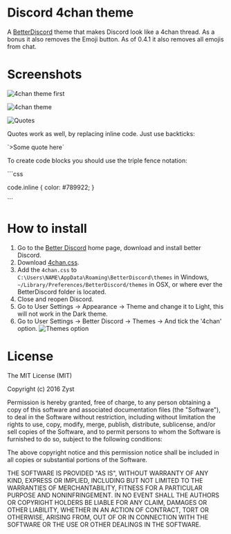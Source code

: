 # Discord 4chan theme
A [BetterDiscord](https://betterdiscord.net/home/) theme that makes Discord look like a 4chan thread. As a bonus it also removes the Emoji button. As of 0.4.1 it also removes all emojis from chat. 

# Screenshots

![4chan theme first](https://camo.githubusercontent.com/cb4b4e4fe9ad7aee114082754bad68db2b74083d/687474703a2f2f7075752e73682f6f68744c4d2f326162613936353933652e706e67)

![4chan theme](https://camo.githubusercontent.com/e702df0ba50c2e617f298d790e189aee7b1b01a4/687474703a2f2f7075752e73682f6f687356422f393837366366626132652e706e67)

![Quotes](https://camo.githubusercontent.com/0e5f982ba933b2f47253c759eb426d6e980734d2/687474703a2f2f7075752e73682f6f687474752f383366326363636534302e706e67)

Quotes work as well, by replacing inline code. Just use backticks:

\`>Some quote here\` 

To create code blocks you should use the triple fence notation:

\`\`\`css

code.inline {
    color: #789922;
}

\`\`\`

# How to install
1. Go to the [Better Discord](https://betterdiscord.net/home/) home page, download and install better Discord.
2. Download [4chan.css](https://github.com/Zyst/discord-4chan-theme/releases/download/0.4.4/4chan.css). 
3. Add the `4chan.css` to `C:\Users\NAME\AppData\Roaming\BetterDiscord\themes` in Windows, `~/Library/Preferences/BetterDiscord/themes` in OSX, or where ever the BetterDiscord folder is located.
4. Close and reopen Discord.
5. Go to User Settings -> Appearance -> Theme and change it to Light, this will not work in the Dark theme.
6. Go to User Settings -> Better Discord -> Themes -> And tick the '4chan' option. ![Themes option](https://camo.githubusercontent.com/59b3f0106f82da83cc09f2fb6fccb28937962e87/687474703a2f2f7075752e73682f6f687461382f396264373062633035312e706e67) 

# License

The MIT License (MIT)

Copyright (c) 2016 Zyst

Permission is hereby granted, free of charge, to any person obtaining a copy
of this software and associated documentation files (the "Software"), to deal
in the Software without restriction, including without limitation the rights
to use, copy, modify, merge, publish, distribute, sublicense, and/or sell
copies of the Software, and to permit persons to whom the Software is
furnished to do so, subject to the following conditions:

The above copyright notice and this permission notice shall be included in all
copies or substantial portions of the Software.

THE SOFTWARE IS PROVIDED "AS IS", WITHOUT WARRANTY OF ANY KIND, EXPRESS OR
IMPLIED, INCLUDING BUT NOT LIMITED TO THE WARRANTIES OF MERCHANTABILITY,
FITNESS FOR A PARTICULAR PURPOSE AND NONINFRINGEMENT. IN NO EVENT SHALL THE
AUTHORS OR COPYRIGHT HOLDERS BE LIABLE FOR ANY CLAIM, DAMAGES OR OTHER
LIABILITY, WHETHER IN AN ACTION OF CONTRACT, TORT OR OTHERWISE, ARISING FROM,
OUT OF OR IN CONNECTION WITH THE SOFTWARE OR THE USE OR OTHER DEALINGS IN THE
SOFTWARE.

